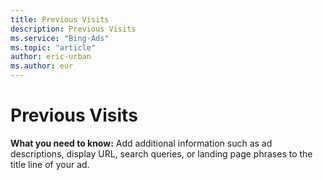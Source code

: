 ```yaml
---
title: Previous Visits
description: Previous Visits
ms.service: "Bing-Ads"
ms.topic: "article"
author: eric-urban
ms.author: eur
---
```


# Previous Visits

**What you need to know:**  Add additional information such as ad descriptions, display URL, search queries, or landing page phrases to the title line of your ad.


